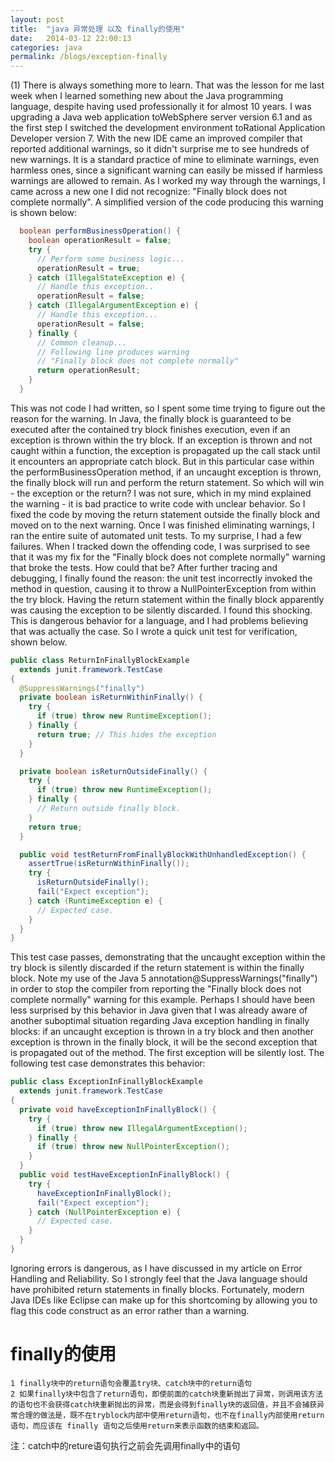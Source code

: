 ```yaml
---
layout: post
title:  "java 异常处理 以及 finally的使用"
date:   2014-03-12 22:00:13
categories: java
permalink: /blogs/exception-finally
---
```


(1)   There is always something more to learn. That was the lesson for me last week when I learned something new about the Java programming language, despite having used professionally it for almost 10 years.
I was upgrading a Java web application toWebSphere server version 6.1 and as the first step I switched the development environment toRational Application Developer version 7. With the new IDE came an improved compiler that reported additional warnings, so it didn't surprise me to see hundreds of new warnings. It is a standard practice of mine to eliminate warnings, even harmless ones, since a significant warning can easily be missed if harmless warnings are allowed to remain. As I worked my way through the warnings, I came across a new one I did not recognize: "Finally block does not complete normally". A simplified version of the code producing this warning is shown below:

~~~java
  boolean performBusinessOperation() {
    boolean operationResult = false;
    try {
      // Perform some business logic...
      operationResult = true;
    } catch (IllegalStateException e) {
      // Handle this exception..
      operationResult = false;
    } catch (IllegalArgumentException e) {
      // Handle this exception...
      operationResult = false;
    } finally {
      // Common cleanup...
      // Following line produces warning
      // "Finally block does not complete normally"
      return operationResult;
    }
  }
  ~~~
  
This was not code I had written, so I spent some time trying to figure out the reason for the warning. In Java, the finally block is guaranteed to be executed after the contained try block finishes execution, even if an exception is thrown within the try block. If an exception is thrown and not caught within a function, the exception is propagated up the call stack until it encounters an appropriate catch block. But in this particular case within the performBusinessOperation method, if an uncaught exception is thrown, the finally block will run and perform the return statement. So which will win - the exception or the return? I was not sure, which in my mind explained the warning - it is bad practice to write code with unclear behavior. So I fixed the code by moving the return statement outside the finally block and moved on to the next warning.
Once I was finished eliminating warnings, I ran the entire suite of automated unit tests. To my surprise, I had a few failures. When I tracked down the offending code, I was surprised to see that it was my fix for the "Finally block does not complete normally" warning that broke the tests. How could that be? After further tracing and debugging, I finally found the reason: the unit test incorrectly invoked the method in question, causing it to throw a NullPointerException from within the try block. Having the return statement within the finally block apparently was causing the exception to be silently discarded. I found this shocking. This is dangerous behavior for a language, and I had problems believing that was actually the case. So I wrote a quick unit test for verification, shown below.

~~~java
public class ReturnInFinallyBlockExample
  extends junit.framework.TestCase
{
  @SuppressWarnings("finally")
  private boolean isReturnWithinFinally() {
    try {
      if (true) throw new RuntimeException();
    } finally {
      return true; // This hides the exception
    }
  }

  private boolean isReturnOutsideFinally() {
    try {
      if (true) throw new RuntimeException();
    } finally {
      // Return outside finally block.
    }
    return true;
  }

  public void testReturnFromFinallyBlockWithUnhandledException() {
    assertTrue(isReturnWithinFinally());
    try {
      isReturnOutsideFinally();
      fail("Expect exception");
    } catch (RuntimeException e) {
      // Expected case.
    }
  }
}
~~~

This test case passes, demonstrating that the uncaught exception within the try block is silently discarded if the return statement is within the finally block. Note my use of the Java 5 annotation@SuppressWarnings("finally") in order to stop the compiler from reporting the "Finally block does not complete normally" warning for this example.
Perhaps I should have been less surprised by this behavior in Java given that I was already aware of another suboptimal situation regarding Java exception handling in finally blocks: if an uncaught exception is thrown in a try block and then another exception is thrown in the finally block, it will be the second exception that is propagated out of the method. The first exception will be silently lost. The following test case demonstrates this behavior:

~~~java
public class ExceptionInFinallyBlockExample
  extends junit.framework.TestCase
{
  private void haveExceptionInFinallyBlock() {
    try {
      if (true) throw new IllegalArgumentException();
    } finally {
      if (true) throw new NullPointerException();
    }
  }
  public void testHaveExceptionInFinallyBlock() {
    try {
      haveExceptionInFinallyBlock();
      fail("Expect exception");
    } catch (NullPointerException e) {
      // Expected case.
    }
  }
}
~~~

Ignoring errors is dangerous, as I have discussed in my article on Error Handling and Reliability. So I strongly feel that the Java language should have prohibited return statements in finally blocks. Fortunately, modern Java IDEs like Eclipse can make up for this shortcoming by allowing you to flag this code construct as an error rather than a warning.

# finally的使用
    1 finally块中的return语句会覆盖try块、catch块中的return语句
    2 如果finally块中包含了return语句，即使前面的catch块重新抛出了异常，则调用该方法的语句也不会获得catch块重新抛出的异常，而是会得到finally块的返回值，并且不会捕获异常合理的做法是，既不在tryblock内部中使用return语句，也不在finally内部使用return语句，而应该在 finally 语句之后使用return来表示函数的结束和返回。
    
注：catch中的reture语句执行之前会先调用finally中的语句

